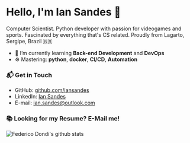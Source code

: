# Hello, I'm Ian Sandes 👋


Computer Scientist. Python developer with passion for videogames and sports. Fascinated by everything that's CS related. Proudly from Lagarto, Sergipe, Brazil 🇧🇷

- 🌱 I’m currently learning **Back-end Development** and **DevOps**
- ⚙️ Mastering: **python**,  **docker**,  **CI/CD**, **Automation**


### 📬 Get in Touch 
- GitHub: [github.com/iansandes][github]
- LinkedIn: [Ian Sandes][linkedin]
- E-mail: ian.sandes@outlook.com

### 📚 Looking for my Resume? E-Mail me!

![Federico Dondi's github stats](https://github-readme-stats.vercel.app/api?username=iansandes&show_icons=true&hide_border=true)

[linkedin]: https://www.linkedin.com/in/ian-sandes/
[github]: https://github.com/iansandes
